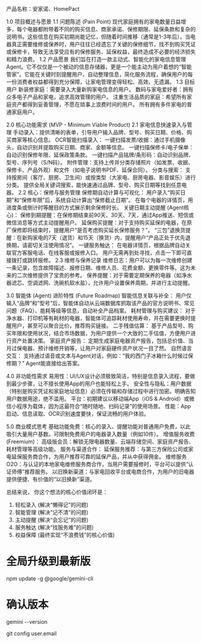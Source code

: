 产品名称：安家诺、HomePact

1.0 项目概述与愿景
1.1 问题陈述 (Pain Point)
现代家庭拥有的家电数量日益增多，每个电器都附带着不同的购买信息、商家承诺、保修期限、延保条款和复杂的说明书。这些信息在购买初期尚能记忆，但随着时间推移（通常是1-3年后），当电器真正需要维修或保养时，用户往往已经遗忘了关键的保修细节，找不到购买凭证或保修卡，导致无法享受应有的保修服务、延保权益，最终造成不必要的经济损失和精力浪费。
1.2 产品愿景
我们旨在打造一款主动式、智能化的家电信息管理Agent。它不仅仅是一个被动的信息存储器，更是一个能主动为用户着想的“智能管家”。它能在关键时刻提醒用户，自动整理信息，简化服务流程，确保用户的每一份消费者权益都得到充分保障，让家电管理变得轻松、高效、无遗漏。
1.3 目标用户
新装修家庭：需要录入大量新购家电信息的用户。
数码与家电爱好者：拥有众多电子产品和家电，追求高效管理的用户。
注重生活品质的家庭：希望所有家庭资产都得到妥善管理，不愿在琐事上浪费时间的用户。
所有拥有多件家电的普通家庭用户。

2.0 核心功能需求 (MVP - Minimum Viable Product)
2.1 家电信息快速录入与管理
手动录入：提供清晰的表单，引导用户输入品牌、型号、购买日期、价格、购买商家等核心信息。
OCR智能扫描录入：
一键扫描发票/收据：通过手机摄像头，自动识别并提取购买日期、商家、金额等信息。
一键扫描保修卡/电子保单：自动识别保修年限、延保政策条款。
一键扫描产品铭牌/条形码：自动识别品牌、型号、序列号（S/N码）。
附件管理：支持上传并分类存储照片（如发票、收据、保修卡、产品外观）和文件（如电子说明书PDF、延保合同）。
分类与搜索：
支持按房间（客厅、厨房、卫生间）或按类型（大家电、厨房电器、影音娱乐）进行分类。
提供全局关键词搜索，能快速通过品牌、型号、购买日期等找到任意电器。
2.2 核心：保修与服务管理
保修期自动计算与可视化：
用户录入“购买日期”和“保修年限”后，系统自动计算出“保修截止日期”。
在每个电器的详情页，用进度条或倒计时等醒目的方式展示剩余保修时长。
关键日期主动提醒 (Agent核心)：
保修到期提醒：在保修期结束前90天、30天、7天，通过App推送、短信或微信消息等方式主动提醒用户。
延保购买提醒：对于支持购买延保的电器，在原厂保修即将结束时，提醒用户“是否考虑购买延长保修服务？”。
“三包”退换货提醒：在新购家电的7天（退货）和15天（换货）内，提醒用户“产品正处于优先退换期，请密切关注使用情况”。
一键服务触达：
在电器详情页，根据品牌自动关联官方客服电话、在线客服或报修入口。
用户无需再到处寻找，点击一下即可直接拨打或跳转报修。
2.3 维修与保养记录
维修日志：用户可以为每一次维修创建一条记录，包含故障描述、报修日期、维修人员、花费金额、更换零件等。这为未来的二次维修提供了宝贵的参考。
保养提醒：对于需要定期保养的电器（如净水器滤芯、空调滤网、洗碗机软水盐），允许用户设置保养周期，并进行主动提醒。

3.0 智能体 (Agent) 进阶特性 (Future Roadmap)
智能信息关联与补全：
用户仅输入“品牌”和“型号”后，智能体自动从云端数据库抓取该产品的官方说明书、常见问题（FAQ）、能耗等级等信息，自动补全产品档案。
耗材管理与购买建议：
对于净水器、打印机等有耗材的电器，智能体可追踪耗材使用寿命，并在需要更换时提醒用户，甚至可以聚合比价，推荐购买链接。
二手残值估算：
基于产品型号、购买年限和使用状况，结合市场数据，为用户提供一个大致的二手估值，方便用户进行资产处置决策。
家庭资产报告：
定期生成家庭电器资产报告，包括总价值、当月过保电器、预计维修开销等，让用户对家庭硬件资产状况一目了然。
自然语言交互：
支持通过语音或文本与Agent对话，例如：“我的西门子冰箱什么时候过保修期？” Agent能直接给出答案。

4.0 非功能性需求
易用性：UI/UX设计必须极致简洁，特别是信息录入流程，要做到最少步骤，让不擅长使用App的用户也能轻松上手。
安全性与隐私：用户数据（特别是购买凭证和家庭地址信息）必须在传输和存储过程中进行加密。明确告知用户数据用途，绝不滥用。
平台：初期建议以移动端App（iOS & Android）或微信小程序为载体，因为这最符合“随时随地、扫码记录”的使用场景。
性能：App启动、信息读取、OCR识别速度要快，保证流畅的用户体验。

5.0 商业模式思考
基础功能免费：核心的录入、提醒功能对普通用户免费，以此吸引大量用户基数。可限制免费用户的电器录入数量（例如10件）。
增值服务收费 (Freemium)：
高级版会员：解锁无限电器数量、云端存储空间、家庭资产报告、耗材管理等高级功能。
服务与渠道合作：
延保服务推荐：与第三方保险公司或家电延保服务商合作，为用户推荐可靠的延保产品，并从中获得佣金。
维修服务O2O：与认证的本地家电维修服务商合作，当用户需要报修时，平台可以提供“认证师傅”推荐服务。
以旧换新渠道：与家电回收平台或电商合作，为用户的旧电器提供便捷、有价值的“以旧换新”渠道。

总结来说， 你这个想法的核心价值闭环是：

1. 轻松录入 (解决“懒得记”的问题)
2. 智能管理 (解决“记不清”的问题)
3. 主动提醒 (解决“会忘记”的问题)
4. 服务触达 (解决“找服务难”的问题)
5. 权益保障 (最终实现“不浪费钱”的核心价值)

# 全局升级到最新版

npm update -g @google/gemini-cli

# 确认版本

gemini --version

git config user.email
